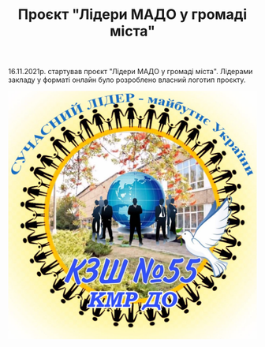 ﻿---
title: Проєкт "Лідери МАДО у громаді міста"
---

16.11.2021р. стартував проєкт "Лідери МАДО у громаді міста". Лідерами закладу у форматі онлайн було розроблено власний логотип проєкту.

![](image.jpg)
